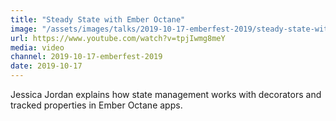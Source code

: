 ```yaml
---
title: "Steady State with Ember Octane"
image: "/assets/images/talks/2019-10-17-emberfest-2019/steady-state-with-ember-octane.jpg"
url: https://www.youtube.com/watch?v=tpjIwmg8meY
media: video
channel: 2019-10-17-emberfest-2019
date: 2019-10-17
---
```


Jessica Jordan explains how state management works with decorators and tracked
properties in Ember Octane apps.
